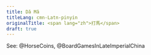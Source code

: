 ```yaml
---
title: Dǎ Mǎ
titleLang: cmn-Latn-pinyin
originalTitle: <span lang="zh">打馬</span>
draft: true
---
```


See: @HorseCoins, @BoardGamesInLateImperialChina

